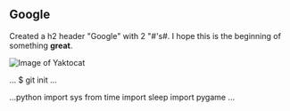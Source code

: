 ## Google

Created a h2 header "Google" with 2 "#'s#. I hope this is the beginning of something **great**. 

![Image of Yaktocat](https://octodex.github.com/images/yaktocat.png)

...
$ git init
...

...python
import sys
from time import sleep
import pygame
...

